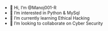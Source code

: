 - 👋 Hi, I’m @Manoj001-R
- 👀 I’m interested in Python & MySql
- 🌱 I’m currently learning Ethical Hacking
- 💞️ I’m looking to collaborate on Cyber Security


<!---
Manoj001-R/Manoj001-R is a ✨ special ✨ repository because its `README.md` (this file) appears on your GitHub profile.
You can click the Preview link to take a look at your changes.
--->

